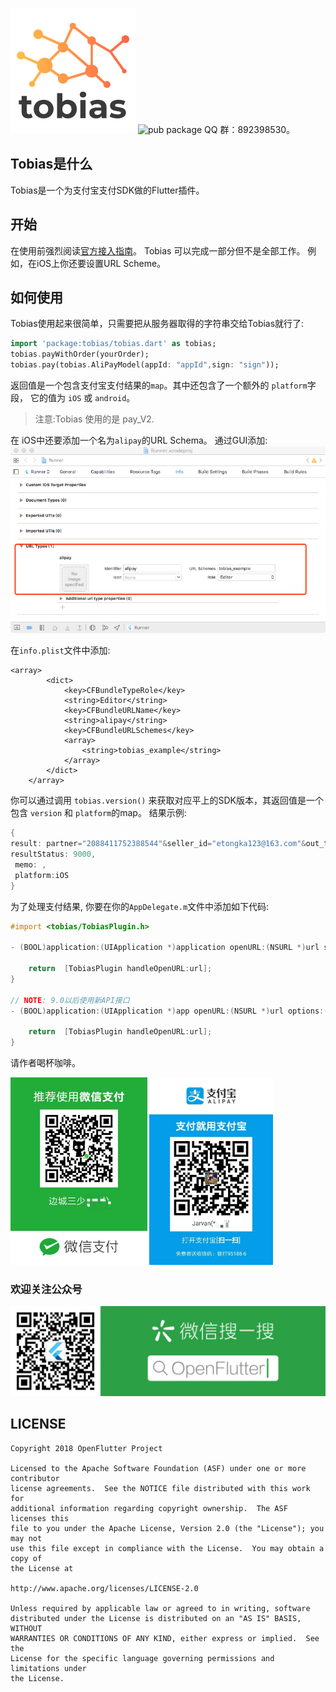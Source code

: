 ![logo](./arts/tobias_logo.png)
![pub package](https://img.shields.io/pub/v/tobias.svg)
QQ 群：892398530。

## Tobias是什么
Tobias是一个为支付宝支付SDK做的Flutter插件。

## 开始
在使用前强烈阅读[官方接入指南](https://docs.open.alipay.com/204/105051/)。
Tobias 可以完成一部分但不是全部工作。
例如，在iOS上你还要设置URL Scheme。





## 如何使用
Tobias使用起来很简单，只需要把从服务器取得的字符串交给Tobias就行了:
```dart
import 'package:tobias/tobias.dart' as tobias;
tobias.payWithOrder(yourOrder);
tobias.pay(tobias.AliPayModel(appId: "appId",sign: "sign"));
```
返回值是一个包含支付宝支付结果的`map`。其中还包含了一个额外的 `platform`字段，
它的值为 `iOS` 或 `android`。
> 注意:Tobias 使用的是 pay_V2.

在 iOS中还要添加一个名为`alipay`的URL Schema。
通过GUI添加:
![url_schema](./arts/url_schema.png)


在`info.plist`文件中添加:
```
<array>
   		<dict>
   			<key>CFBundleTypeRole</key>
   			<string>Editor</string>
   			<key>CFBundleURLName</key>
   			<string>alipay</string>
   			<key>CFBundleURLSchemes</key>
   			<array>
   				<string>tobias_example</string>
   			</array>
   		</dict>
   	</array>

```

你可以通过调用 `tobias.version()` 来获取对应平上的SDK版本，其返回值是一个包含 `version` 和 `platform`的map。
结果示例:
```dart
{
result: partner="2088411752388544"&seller_id="etongka123@163.com"&out_trade_no="180926084213001"&subject="test pay"&total_fee="0.01"&notify_url="http://127.0.0.1/alipay001"&service="mobile.securitypay.pay"&payment_type="1"&_input_charset="utf-8"&it_b_pay="30m"&return_url="m.alipay.com"&success="true"&sign_type="RSA"&sign="nCZ8MDhsNvYNAbrLZJZ2VUy6vydgAp+JCq1aQo6ORDYtI9zwtnja3qNGQNiDJCuktoIj7fSTM487XhjPDqnOreZjIA1GJpxu9D1I3nMXIn1M7DfZ0noDwXcYZ438/jbYac7g8mhpwdKGweLCAni9mO3Y6q3iBFkox8i9PcsGxJY=",
resultStatus: 9000,
 memo: ,
 platform:iOS
}

```
为了处理支付结果, 你要在你的`AppDelegate.m`文件中添加如下代码:
```objective-c
#import <tobias/TobiasPlugin.h>

- (BOOL)application:(UIApplication *)application openURL:(NSURL *)url sourceApplication:(NSString *)sourceApplication annotation:(id)annotation{

    return  [TobiasPlugin handleOpenURL:url];
}

// NOTE: 9.0以后使用新API接口
- (BOOL)application:(UIApplication *)app openURL:(NSURL *)url options:(NSDictionary<NSString*, id> *)options{

    return  [TobiasPlugin handleOpenURL:url];
}

```
请作者喝杯咖啡。

<img src="./arts/wx.jpeg" height="300">  <img src="./arts/ali.jpeg" height="300">

### 欢迎关注公众号
![subscribe](./arts/wx_subscription.png)


## LICENSE


    Copyright 2018 OpenFlutter Project

    Licensed to the Apache Software Foundation (ASF) under one or more contributor
    license agreements.  See the NOTICE file distributed with this work for
    additional information regarding copyright ownership.  The ASF licenses this
    file to you under the Apache License, Version 2.0 (the "License"); you may not
    use this file except in compliance with the License.  You may obtain a copy of
    the License at

    http://www.apache.org/licenses/LICENSE-2.0

    Unless required by applicable law or agreed to in writing, software
    distributed under the License is distributed on an "AS IS" BASIS, WITHOUT
    WARRANTIES OR CONDITIONS OF ANY KIND, either express or implied.  See the
    License for the specific language governing permissions and limitations under
    the License.
